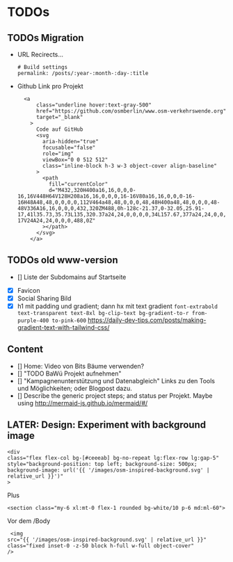 # TODOs

## TODOs Migration

- URL Recirects…

  ```
  # Build settings
  permalink: /posts/:year-:month-:day-:title
  ```

- Github Link pro Projekt
  ```
    <a
        class="underline hover:text-gray-500"
        href="https://github.com/osmberlin/www.osm-verkehrswende.org"
        target="_blank"
      >
        Code auf GitHub
        <svg
          aria-hidden="true"
          focusable="false"
          role="img"
          viewBox="0 0 512 512"
          class="inline-block h-3 w-3 object-cover align-baseline"
        >
          <path
            fill="currentColor"
            d="M432,320H400a16,16,0,0,0-16,16V448H64V128H208a16,16,0,0,0,16-16V80a16,16,0,0,0-16-16H48A48,48,0,0,0,0,112V464a48,48,0,0,0,48,48H400a48,48,0,0,0,48-48V336A16,16,0,0,0,432,320ZM488,0h-128c-21.37,0-32.05,25.91-17,41l35.73,35.73L135,320.37a24,24,0,0,0,0,34L157.67,377a24,24,0,0,0,34,0L435.28,133.32,471,169c15,15,41,4.5,41-17V24A24,24,0,0,0,488,0Z"
          ></path>
        </svg>
      </a>
  ```

## TODOs old www-version

- [] Liste der Subdomains auf Startseite
- [x] Favicon
- [x] Social Sharing Bild
- [x] h1 mit padding und gradient; dann hx mit text gradient
      `font-extrabold text-transparent text-8xl bg-clip-text bg-gradient-to-r from-purple-400 to-pink-600`
      https://daily-dev-tips.com/posts/making-gradient-text-with-tailwind-css/

## Content

- [] Home: Video von Bits Bäume verwenden?
- [] "TODO BaWü Projekt aufnehmen"
- [] "Kampagnenunterstützung und Datenabgleich"
  Links zu den Tools und Möglichkeiten; oder Blogpost dazu.
- [] Describe the generic project steps; and status per Projekt.
  Maybe using http://mermaid-js.github.io/mermaid/#/

## LATER: Design: Experiment with background image

```
<div
class="flex flex-col bg-[#ceeeab] bg-no-repeat lg:flex-row lg:gap-5"
style="background-position: top left; background-size: 500px; background-image: url('{{ '/images/osm-inspired-background.svg' | relative_url }}')"
>
```

Plus

```
<section class="my-6 xl:mt-0 flex-1 rounded bg-white/10 p-6 md:ml-60">
```

Vor dem /Body

```
 <img
src="{{ '/images/osm-inspired-background.svg' | relative_url }}"
class="fixed inset-0 -z-50 block h-full w-full object-cover"
/>
```

